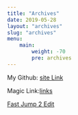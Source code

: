 ```yaml
---
title: "Archives"
date: 2019-05-28
layout: "archives"
slug: "archives"
menu:
    main:
        weight: -70
        pre: archives
---
```


My Github: [site Link](https://github.com/mo3et)

Magic Link:[links](https://github.com/mo3et/Monet-blog)


[Fast Jump 2 Edit](https://github.dev/Mo3et/Monet-Blog)